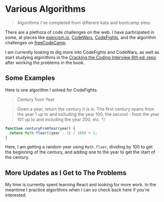 # Various Algorithms

> Algorithms I've completed from different kata and bootcamp sites.

There are a plethora of code challenges on the web. I have participated in some, at places like [exercism.io](http://exercism.io/twhite96), [CodeWars](https://www.codewars.com/users/twhite96), [CodeFights](https://codefights.com/profile/twhite96), and the algorithm challenges on [freeCodeCamp](https://www.freecodecamp.org/twhite96).

I am currently looking to dig more into CodeFights and CodeWars, as well as start studying algorithms in the [Cracking the Coding Interview 6th ed. repo](https://github.com/careercup/CtCI-6th-Edition-JavaScript-ES2015/tree/50cfea6b2aa9bddf1ecdd9d420e47133dbfa682b) after working the problems in the book.

## Some Examples

Here is one algorithm I solved for CodeFights: 

> Century from Year

> Given a year, return the century it is in. The first century spans from the year 1 up to and including the year 100, the second - from the year 101 up to and including the year 200, etc. */


```javascript
function centuryFromYear(year) {
  return Math.floor((year - 1) / 100) + 1;
}
```
Here, I am getting a random year using `Math.floor`, dividing by 100 to get the beginning of the century, and adding one to the year to get the start of the century.

## More Updates as I Get to The Problems

My time is currently spent learning React and looking for more work. In the meantime I practice algorithms when I can so check back here if you're interested.
